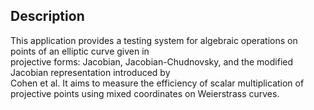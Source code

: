 ## Description

This application provides a testing system for algebraic operations on points of an elliptic curve given in <br/> projective forms: Jacobian, Jacobian-Chudnovsky, and the modified Jacobian representation introduced by <br/>Cohen et al.
It aims to measure the efficiency of scalar multiplication of projective points using mixed coordinates on Weierstrass curves.<br/>

